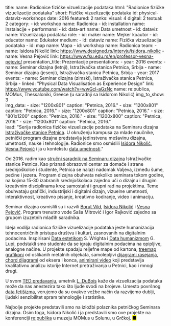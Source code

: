 title: 
    name: Radionice fizičke vizuelizacije podataka
    html: "Radionice fizičke<br>vizuelizacije podataka"
    short: Fizičke vizuelizacije podataka
id: physical-dataviz-workshops
date: 2016
featured: 2
ranks:
    visual: 4
    digital: 2
    textual: 2
category: 
    - id: workshop
      name: Radionica
    - id: installation
      name: Instalacije + performansi
    - id: data-art
      name: Data umetnost
    - id: dataviz
      name: Vizuelizacija podataka
role:
    - id: maker
      name: Mejker koautor
    - id: educator
      name: Edukator
medium:
    - id: dataviz
      name: Fizička vizuelizacija podataka
    - id: map
      name: Mapa
    - id: workshop
      name: Radionica
team:
    - name: Isidora Nikolić
      link: https://www.designed.rs/intervju/isidora_nikolic
    - name: Vesna Pejović
      link: https://www.fsu.edu.rs/en/professor-vesna-pejovic/
presentation_title: Prezentacije
presentations:
    - year: 2016
      events:
        - name: <span class='italic-style'>Seminar dizajna</span> (letnji), Istraživačka stanica Petnica, Srbija
        - name: <span class='italic-style'>Seminar dizajna</span> (jesenji), Istraživačka stanica Petnica, Srbija
    - year: 2017
      events:
        - name: <span class='italic-style'>Seminar dizajna</span> (zimski), Istraživačka stanica Petnica, Srbija
        - linked: "Physical Data Visualisation as Experience Design"
          link: https://www.youtube.com/watch?v=wwGcl-aGzNc
          name: re:publica, MOMus, Thessaloniki, Greece (u saradnji sa Isidorom Nikolić)
img_to_show: 3       
img_data:
    - size: "1200x801"
      caption: "Petnica, 2016."
    - size: "1200x801"
      caption: "Petnica, 2016."
    - size: "1200x801"
      caption: "Petnica, 2016."
    - size: "801x1200"
      caption: "Petnica, 2016."
    - size: "1200x800"
      caption: "Petnica, 2016."
    - size: "1200x801"
      caption: "Petnica, 2016."   
lead: "Serija radionica fizičke vizuelizacije podataka na Seminaru dizajna <a href='http://petnica.rs/' target='_blank'>Istraživačke stanice Petnica</a>. U okruženju kampusa za mlade naučnike, petnički program dizajna predstavlja jedinstvenu mešavinu dizajna, umetnosti, nauke i tehnologije. Radionice smo osmislili <a href='https://www.designed.rs/intervju/isidora_nikolic' target='_blank'>Isidora Nikolić</a>, <a href='https://www.fsu.edu.rs/en/professor-vesna-pejovic/' target='_blank'>Vesna Pejović</a> i ja u kontekstu <a href='/rad/projekti/category/data-art'>data umetnosti</a>." 

Od 2016. radim kao <a href='/rad/edukacija#petnica'>stručni saradnik na Seminaru dizajna</a> Istraživačke stanice Petnica. Kao priznati obrazovni centar za domaće i strane srednjoškolce i studente, Petnica se nalazi nadomak Valjeva, između šume, pećine i jezera. Program dizajna obuhvata nekoliko seminara tokom godine, na kojima 15-30 izabranih srednjoškolaca zajedno uči o dizajnu i drugim kreativnim disciplinama kroz samostalni i grupni rad na projektima. Teme obuhvataju grafički, industrijski i digitalni dizajn, vizuelne umetnosti, interaktivnost, kreativno pisanje, kreativno kodiranje, video i animaciju.

Seminar dizajna osmislili su i razvili <a href='https://www.designed.rs/intervju/borut_vild' target='_blank'>Borut Vild</a>, <a href='https://www.designed.rs/intervju/isidora_nikolic' target='_blank'>Isidora Nikolić</a> i <a href='https://www.fsu.edu.rs/en/professor-vesna-pejovic/' target='_blank'>Vesna Pejović</a>. Program trenutno vode Saša Mitrović i Igor Rajković zajedno sa grupom izuzetnih mlađih saradnika.

Ideja vodilja radionica fizičke vizuelizacije podataka jeste humanizacija tehnocentričnih pristupa društvu i kulturi, zasnovanih na digitalnim podacima. Inspirisani <a href='https://monoskop.org/images/b/b7/Wright_Stephen_ed_Datasthetics_How_To_Do_Things_With_Data.pdf' target='_blank'><span class='italic-style'>Data estetikom</span></a> S. Wrighta i <a href='http://giorgialupi.com/data-humanism-my-manifesto-for-a-new-data-wold' target='_blank'><span class='italic-style'>Data humanizmom</span></a> G. Lupi, podstakli smo studente da se igraju digitalnim podacima na opipljive, analogne načine. U projekte spadaju reljefne mape od kartona, <a href='https://datavizcatalogue.com/methods/treemap.html' target='_blank'><span class='italic-style'>treemap</span> grafikoni</a> od oslikanih metalnih objekata, samolepljivi <a href='https://datavizcatalogue.com/methods/scatterplot.html' target='_blank'>dijagrami rasejanja</a>, <a href='https://datavizcatalogue.com/methods/non_ribbon_chord_diagram.html' target='_blank'><span class='italic-style'>chord</span> dijagrami</a> od eksera i konca, <a href='https://www.youtube.com/watch?v=befZ8n4domg' target='_blank'>animirani video</a> koji predstavlja kvalitativnu analizu istorije Internet pretraživanja u Petnici, kao i mnogi drugi.

U svom <a href='https://www.ted.com/talks/r_luke_dubois_insightful_human_portraits_made_from_data' target='_blank'>TED predavanju</a>, umetnik <a href='http://lukedubois.com/' target='_blank'>L. DuBois</a> kaže da vizuelizacija podataka može da nas anestezira tako što ljude svodi na brojeve. Umesto površnog <a href='https://en.wikipedia.org/wiki/Quantified_self#The_data_fetishist_critique' target='_blank'>data fetišizma</a>, verujemo da su ovakve vežbe način da razvijemo dublji, <span class='italic-style'>ljudski</span> senzibilitet spram tehnologije i statistike.

Najbolje projekte predstavili smo na izložbi polaznika petničkog Seminara dizajna. Osim toga, Isidora Nikolić i ja predstavili smo ove projekte na konferenciji <a href='https://www.youtube.com/watch?v=wwGcl-aGzNc' target='_blank'>re:publika</a> u muzeju MOMus u Solunu, u Grčkoj. <mark>&#9632;</mark>